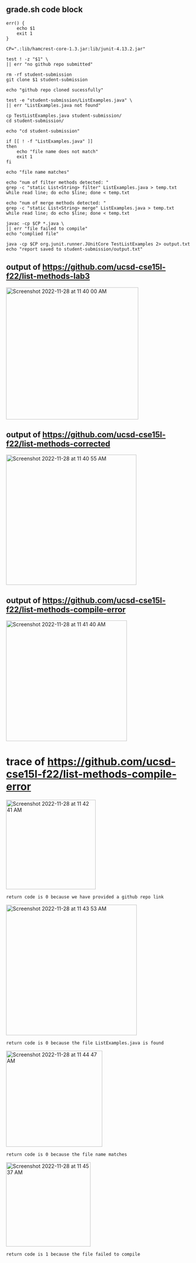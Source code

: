 ## grade.sh code block
```
err() {
    echo $1
    exit 1
}

CP=".:lib/hamcrest-core-1.3.jar:lib/junit-4.13.2.jar"

test ! -z "$1" \
|| err "no github repo submitted"

rm -rf student-submission
git clone $1 student-submission

echo "github repo cloned sucessfully"

test -e "student-submission/ListExamples.java" \
|| err "ListExamples.java not found"

cp TestListExamples.java student-submission/
cd student-submission/

echo "cd student-submission"

if [[ ! -f "ListExamples.java" ]]
then 
    echo "file name does not match"
    exit 1
fi

echo "file name matches"

echo "num of filter methods detected: "
grep -c "static List<String> filter" ListExamples.java > temp.txt
while read line; do echo $line; done < temp.txt

echo "num of merge methods detected: "
grep -c "static List<String> merge" ListExamples.java > temp.txt
while read line; do echo $line; done < temp.txt

javac -cp $CP *.java \
|| err "file failed to compile"
echo "complied file"

java -cp $CP org.junit.runner.JUnitCore TestListExamples 2> output.txt
echo "report saved to student-submission/output.txt"
``` 

## output of https://github.com/ucsd-cse15l-f22/list-methods-lab3
<img width="360" alt="Screenshot 2022-11-28 at 11 40 00 AM" src="https://user-images.githubusercontent.com/68624067/204366085-ba236e34-5501-4433-8c9e-b63d41d41449.png">

## output of https://github.com/ucsd-cse15l-f22/list-methods-corrected
<img width="355" alt="Screenshot 2022-11-28 at 11 40 55 AM" src="https://user-images.githubusercontent.com/68624067/204366236-6733558f-f6ff-47d6-a5aa-69621fcb6510.png">

## output of https://github.com/ucsd-cse15l-f22/list-methods-compile-error
<img width="329" alt="Screenshot 2022-11-28 at 11 41 40 AM" src="https://user-images.githubusercontent.com/68624067/204366379-fd862c61-eb50-478c-afd5-f64ce62813ae.png">

# trace of https://github.com/ucsd-cse15l-f22/list-methods-compile-error
<img width="244" alt="Screenshot 2022-11-28 at 11 42 41 AM" src="https://user-images.githubusercontent.com/68624067/204366531-dea07c58-565e-44d4-8198-e0980fe90802.png">

```
return code is 0 because we have provided a github repo link
```

<img width="356" alt="Screenshot 2022-11-28 at 11 43 53 AM" src="https://user-images.githubusercontent.com/68624067/204366749-d7508970-27d7-496f-8c73-56e51486e38d.png">

```
return code is 0 because the file ListExamples.java is found
```

<img width="262" alt="Screenshot 2022-11-28 at 11 44 47 AM" src="https://user-images.githubusercontent.com/68624067/204366868-5ed065fe-e729-4923-8bbd-c1bfe704664a.png">

```
return code is 0 because the file name matches
```

<img width="230" alt="Screenshot 2022-11-28 at 11 45 37 AM" src="https://user-images.githubusercontent.com/68624067/204367011-f5433195-58b8-4276-a020-05e10532a025.png">

```
return code is 1 because the file failed to compile
```
